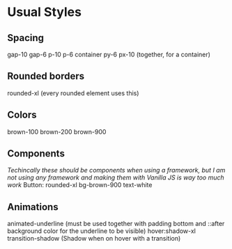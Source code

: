 # Usual Styles
## Spacing
gap-10
gap-6
p-10
p-6
container py-6 px-10 (together, for a container)

## Rounded borders
rounded-xl (every rounded element uses this)

## Colors
brown-100
brown-200
brown-900

## Components
*Techincally these should be components when using a framework, but I am not using any framework and making them with Vanilla JS is way too much work*
Button: rounded-xl bg-brown-900 text-white

## Animations
animated-underline (must be used together with padding bottom and ::after background color for the underline to be visible)
hover:shadow-xl transition-shadow (Shadow when on hover with a transition)